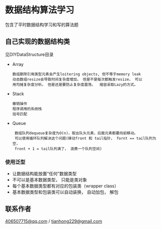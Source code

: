 # 数据结构算法学习
包含了平时数据结构学习和写的算法题
## 自己实现的数据结构类
见DIYDataStructure目录
* Array
      
      数组删除引用类型元素会产生loitering objects, 但不等于memory leak
      动态数组resize会导致时间复杂度增加， 但是不是每次都触发resize， 可以
      用均摊复杂度分析。 但是还是要防止复杂度震荡。  缩容采取Lazy的方式。
      
* Stack

      撤销操作
      程序调用的系统栈
      括号匹配
      
* Queue
     
       数组队列dequeue复杂度为O(n)，取出队头元素，后面元素都要向前移动。
       可以使用循环队列解决这个问题(移动front 和 tail指针， fornt == tail队列为空，
       front + 1 = tail队列满了， 浪费一个队列空间)    
          
### 使用泛型
* 让数据结构能放置“任何”数据类型
* 不可以是基本数据类型， 只能是类对象
* 每个基本数据类型都有对应的包装类（wrapper class）
* 基本数据类型和包装类可以自动装换， 自动加包， 解包    
           
## 联系作者
406507715@qq.com / tianhong229@gmail.com